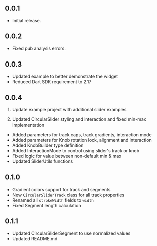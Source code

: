 ## 0.0.1

* Initial release.

## 0.0.2

* Fixed pub analysis errors.

## 0.0.3

* Updated example to better demonstrate the widget
* Reduced Dart SDK requirement to 2.17

## 0.0.4

1. Update example project with additional slider examples

2. Updated CircularSlider styling and interaction and fixed min-max implementation

- Added parameters for track caps, track gradients, interaction mode
- Added parameters for Knob rotation lock, alignment and interaction
- Added KnobBuilder type definition
- Added InteractionMode to control using slider's track or knob
- Fixed logic for value between non-default min & max
- Updated SliderUtils functions

## 0.1.0

* Gradient colors support for track and segments
* New `CircularSliderTrack` class for all track properties
* Renamed all `strokeWidth` fields to `width`
* Fixed Segment length calculation

## 0.1.1

* Updated CircularSliderSegment to use normalized values
* Updated README.md
